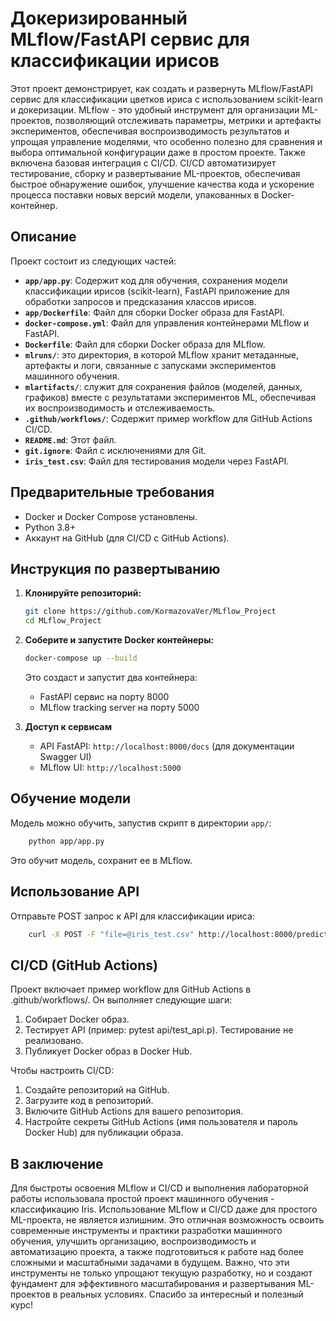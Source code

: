 # Докеризированный MLflow/FastAPI сервис для классификации ирисов

Этот проект демонстрирует, как создать и развернуть MLflow/FastAPI сервис для классификации цветков ириса
с использованием scikit-learn и докеризации. MLflow - это удобный инструмент для организации ML-проектов,
позволяющий отслеживать параметры, метрики и артефакты экспериментов, обеспечивая воспроизводимость результатов
и упрощая управление моделями, что особенно полезно для сравнения и выбора оптимальной конфигурации даже в
простом проекте. Также включена базовая интеграция с CI/CD. CI/CD автоматизирует тестирование, сборку и
развертывание ML-проектов, обеспечивая быстрое обнаружение ошибок, улучшение качества кода и ускорение
процесса поставки новых версий модели, упакованных в Docker-контейнер.

## Описание

Проект состоит из следующих частей:

*   **`app/app.py`**: Содержит код для обучения, сохранения модели классификации ирисов (scikit-learn),
                      FastAPI приложение для обработки запросов и предсказания классов ирисов.
*   **`app/Dockerfile`**: Файл для сборки Docker образа для FastAPI.
*   **`docker-compose.yml`**: Файл для управления контейнерами MLflow и FastAPI.
*   **`Dockerfile`**: Файл для сборки Docker образа для MLflow.
*   **`mlruns/`**: это директория, в которой MLflow хранит метаданные, артефакты и логи, связанные с 
                   запусками экспериментов машинного обучения.
*   **`mlartifacts/`**: служит для сохранения файлов (моделей, данных, графиков) вместе с результатами
                        экспериментов ML, обеспечивая их воспроизводимость и отслеживаемость.
*   **`.github/workflows/`**: Содержит пример workflow для GitHub Actions CI/CD.
*   **`README.md`**: Этот файл.
*   **`git.ignore`**: Файл с исключениями для Git.
*   **`iris_test.csv`**: Файл для тестирования модели через FastAPI.

## Предварительные требования

*   Docker и Docker Compose установлены.
*   Python 3.8+
*   Аккаунт на GitHub (для CI/CD с GitHub Actions).

## Инструкция по развертыванию

1.  **Клонируйте репозиторий:**

    ```bash
    git clone https://github.com/KormazovaVer/MLflow_Project
    cd MLflow_Project
    ```

2.  **Соберите и запустите Docker контейнеры:**

    ```bash
    docker-compose up --build
    ```
    Это создаст и запустит два контейнера:
    * FastAPI сервис на порту 8000
    * MLflow tracking server на порту 5000

3. **Доступ к сервисам**
   *  API FastAPI: `http://localhost:8000/docs` (для документации Swagger UI)
   *  MLflow UI: `http://localhost:5000`

## Обучение модели

Модель можно обучить, запустив скрипт в директории `app/`:

```bash
    python app/app.py 
```
Это обучит модель, сохранит ее в MLflow.

## Использование API

Отправьте POST запрос к API для классификации ириса:

```bash
    curl -X POST -F "file=@iris_test.csv" http://localhost:8000/predict
```

## CI/CD (GitHub Actions)

Проект включает пример workflow для GitHub Actions в .github/workflows/.
Он выполняет следующие шаги:

1. Собирает Docker образ.
2. Тестирует API (пример: pytest api/test_api.p). Тестирование не реализовано.
3. Публикует Docker образ в Docker Hub.

Чтобы настроить CI/CD:

1. Создайте репозиторий на GitHub.
2. Загрузите код в репозиторий.
3. Включите GitHub Actions для вашего репозитория.
4. Настройте секреты GitHub Actions (имя пользователя и пароль Docker Hub) для публикации образа.

## В заключение

Для быстроты освоения MLflow и CI/CD и выполнения лабораторной работы использовала простой проект
машинного обучения - классификацию Iris. Использование MLflow и CI/CD даже для простого ML-проекта,
не является излишним. Это отличная возможность освоить современные инструменты и практики разработки
машинного обучения, улучшить организацию, воспроизводимость и автоматизацию проекта, а также подготовиться
к работе над более сложными и масштабными задачами в будущем. Важно, что эти инструменты не только упрощают
текущую разработку, но и создают фундамент для эффективного масштабирования и развертывания ML-проектов в
реальных условиях.
Спасибо за интересный и полезный курс!
